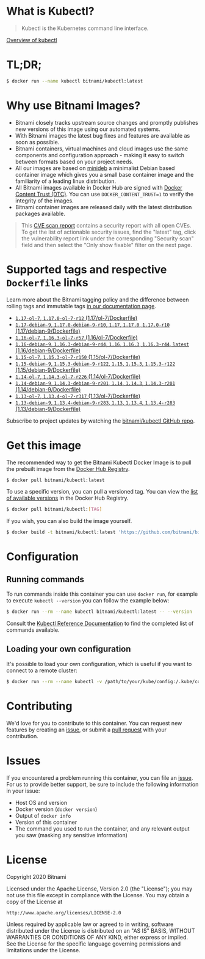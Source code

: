 
# What is Kubectl?

> Kubectl is the Kubernetes command line interface.

[Overview of kubectl](https://kubernetes.io/docs/reference/kubectl/overview/)

# TL;DR;

```bash
$ docker run --name kubectl bitnami/kubectl:latest
```

# Why use Bitnami Images?

* Bitnami closely tracks upstream source changes and promptly publishes new versions of this image using our automated systems.
* With Bitnami images the latest bug fixes and features are available as soon as possible.
* Bitnami containers, virtual machines and cloud images use the same components and configuration approach - making it easy to switch between formats based on your project needs.
* All our images are based on [minideb](https://github.com/bitnami/minideb) a minimalist Debian based container image which gives you a small base container image and the familiarity of a leading linux distribution.
* All Bitnami images available in Docker Hub are signed with [Docker Content Trust (DTC)](https://docs.docker.com/engine/security/trust/content_trust/). You can use `DOCKER_CONTENT_TRUST=1` to verify the integrity of the images.
* Bitnami container images are released daily with the latest distribution packages available.


> This [CVE scan report](https://quay.io/repository/bitnami/kubectl?tab=tags) contains a security report with all open CVEs. To get the list of actionable security issues, find the "latest" tag, click the vulnerability report link under the corresponding "Security scan" field and then select the "Only show fixable" filter on the next page.

# Supported tags and respective `Dockerfile` links

Learn more about the Bitnami tagging policy and the difference between rolling tags and immutable tags [in our documentation page](https://docs.bitnami.com/containers/how-to/understand-rolling-tags-containers/).


* [`1.17-ol-7`, `1.17.0-ol-7-r12` (1.17/ol-7/Dockerfile)](https://github.com/bitnami/bitnami-docker-kubectl/blob/1.17.0-ol-7-r12/1.17/ol-7/Dockerfile)
* [`1.17-debian-9`, `1.17.0-debian-9-r10`, `1.17`, `1.17.0`, `1.17.0-r10` (1.17/debian-9/Dockerfile)](https://github.com/bitnami/bitnami-docker-kubectl/blob/1.17.0-debian-9-r10/1.17/debian-9/Dockerfile)
* [`1.16-ol-7`, `1.16.3-ol-7-r57` (1.16/ol-7/Dockerfile)](https://github.com/bitnami/bitnami-docker-kubectl/blob/1.16.3-ol-7-r57/1.16/ol-7/Dockerfile)
* [`1.16-debian-9`, `1.16.3-debian-9-r44`, `1.16`, `1.16.3`, `1.16.3-r44`, `latest` (1.16/debian-9/Dockerfile)](https://github.com/bitnami/bitnami-docker-kubectl/blob/1.16.3-debian-9-r44/1.16/debian-9/Dockerfile)
* [`1.15-ol-7`, `1.15.3-ol-7-r150` (1.15/ol-7/Dockerfile)](https://github.com/bitnami/bitnami-docker-kubectl/blob/1.15.3-ol-7-r150/1.15/ol-7/Dockerfile)
* [`1.15-debian-9`, `1.15.3-debian-9-r122`, `1.15`, `1.15.3`, `1.15.3-r122` (1.15/debian-9/Dockerfile)](https://github.com/bitnami/bitnami-docker-kubectl/blob/1.15.3-debian-9-r122/1.15/debian-9/Dockerfile)
* [`1.14-ol-7`, `1.14.3-ol-7-r226` (1.14/ol-7/Dockerfile)](https://github.com/bitnami/bitnami-docker-kubectl/blob/1.14.3-ol-7-r226/1.14/ol-7/Dockerfile)
* [`1.14-debian-9`, `1.14.3-debian-9-r201`, `1.14`, `1.14.3`, `1.14.3-r201` (1.14/debian-9/Dockerfile)](https://github.com/bitnami/bitnami-docker-kubectl/blob/1.14.3-debian-9-r201/1.14/debian-9/Dockerfile)
* [`1.13-ol-7`, `1.13.4-ol-7-r317` (1.13/ol-7/Dockerfile)](https://github.com/bitnami/bitnami-docker-kubectl/blob/1.13.4-ol-7-r317/1.13/ol-7/Dockerfile)
* [`1.13-debian-9`, `1.13.4-debian-9-r283`, `1.13`, `1.13.4`, `1.13.4-r283` (1.13/debian-9/Dockerfile)](https://github.com/bitnami/bitnami-docker-kubectl/blob/1.13.4-debian-9-r283/1.13/debian-9/Dockerfile)

Subscribe to project updates by watching the [bitnami/kubectl GitHub repo](https://github.com/bitnami/bitnami-docker-kubectl).

# Get this image

The recommended way to get the Bitnami Kubectl Docker Image is to pull the prebuilt image from the [Docker Hub Registry](https://hub.docker.com/r/bitnami/kubectl).

```bash
$ docker pull bitnami/kubectl:latest
```

To use a specific version, you can pull a versioned tag. You can view the [list of available versions](https://hub.docker.com/r/bitnami/kubectl/tags/) in the Docker Hub Registry.

```bash
$ docker pull bitnami/kubectl:[TAG]
```

If you wish, you can also build the image yourself.

```bash
$ docker build -t bitnami/kubectl:latest 'https://github.com/bitnami/bitnami-docker-kubectl.git#master:1.16/debian-9'
```

# Configuration

## Running commands

To run commands inside this container you can use `docker run`, for example to execute `kubectl --version` you can follow the example below:

```bash
$ docker run --rm --name kubectl bitnami/kubectl:latest -- --version
```

Consult the [Kubectl Reference Documentation](https://kubernetes.io/docs/reference/generated/kubectl/kubectl-commands) to find the completed list of commands available.

## Loading your own configuration

It's possible to load your own configuration, which is useful if you want to connect to a remote cluster:

```bash
$ docker run --rm --name kubectl -v /path/to/your/kube/config:/.kube/config bitnami/kubectl:latest
```

# Contributing

We'd love for you to contribute to this container. You can request new features by creating an [issue](https://github.com/bitnami/bitnami-docker-kubectl/issues), or submit a [pull request](https://github.com/bitnami/bitnami-docker-kubectl/pulls) with your contribution.

# Issues

If you encountered a problem running this container, you can file an [issue](https://github.com/bitnami/bitnami-docker-kubectl/issues). For us to provide better support, be sure to include the following information in your issue:

- Host OS and version
- Docker version (`docker version`)
- Output of `docker info`
- Version of this container
- The command you used to run the container, and any relevant output you saw (masking any sensitive information)

# License

Copyright 2020 Bitnami

Licensed under the Apache License, Version 2.0 (the "License");
you may not use this file except in compliance with the License.
You may obtain a copy of the License at

    http://www.apache.org/licenses/LICENSE-2.0

Unless required by applicable law or agreed to in writing, software
distributed under the License is distributed on an "AS IS" BASIS,
WITHOUT WARRANTIES OR CONDITIONS OF ANY KIND, either express or implied.
See the License for the specific language governing permissions and
limitations under the License.
